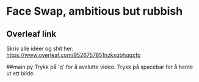 # Face Swap, ambitious but rubbish


## Overleaf link
Skriv alle idéer og shit her:
https://www.overleaf.com/9526757851nzkxqbhqgxfp

##main.py
Trykk på 'q' for å avslutte video.
Trykk på spacebar for å hente ut ett bilde.



